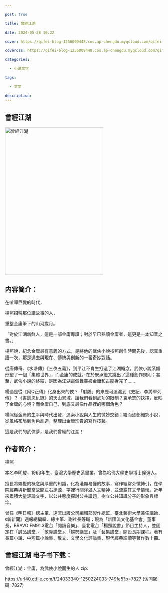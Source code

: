 ```yaml
---

post: true

title: 曾經江湖

date: 2024-05-28 10:22

cover: https://qifei-blog-1256009448.cos.ap-chengdu.myqcloud.com/qifei-blog/65ee5cc69f345e8d034c31af.jpg

coveross: https://qifei-blog-1256009448.cos.ap-chengdu.myqcloud.com/qifei-blog/65ee5cc69f345e8d034c31af.jpg

categories:

  - 小说文学

tags:

  - 文学

description:
---
```


## 曾經江湖
<img alt="曾經江湖 " class="aligncenter loading" data-was-processed="true" decoding="async" fetchpriority="high" height="471" src="https://qifei-blog-1256009448.cos.ap-chengdu.myqcloud.com/qifei-blog/65ee5cc69f345e8d034c31af.jpg " style="cursor: zoom-in;" width="314"/>

## 内容简介：

在喧嘩巨變的時代，

楊照招魂那位講故事的人，

重整金庸筆下的山河歲月。

「對於江湖新鮮人，這是一部金庸導讀；對於早已熟讀金庸者，這更是一本知音之書。」

楊照說，紀念金庸最有意義的方式，是將他的武俠小說按照創作時間先後，認真重讀一次，那是過去與現在、傳統與創新的一番奇妙對話。

從唐傳奇、《水滸傳》《三俠五義》，到平江不肖生打造了江湖概念，武俠小說系譜形塑了一個「集體世界」，而金庸的成就，在於既承繼又跳出了這種創作規則；甚至，武俠小說的終結，是因為江湖這個舞臺被金庸和古龍拆完了……

楊過是從《阿Q正傳》化身出來的俠？「射鵰」的來歷可追溯到《史記．李將軍列傳》？《書劍恩仇錄》的天山異域，讓我們看到武功的限制？袁承志的抉擇，反映了金庸的心境？而金庸自己，到底又最像作品裡的哪個角色？

楊照從金庸的生平與時代出發，追索小說與人生的微妙交錯；繼而逐部細究小說，從風格布局到角色創造，整理出金庸珍貴的寫作技藝。

這是我們的武俠夢，是我們曾經的江湖！

## 作者简介：

楊照

本名李明駿，1963年生，臺灣大學歷史系畢業，曾為哈佛大學史學博士候選人。

擅長將繁複的概念與厚重的知識，化為淺顯易懂的故事，寫作經常旁徵博引，在學院經典與新聞掌故間左右逢源，字裡行間洋溢人文精神，並流露其文學情懷。近年來累積大量評論文字，以公共態度探討公共議題，樹立公共知識分子的形象與標竿。

曾任《明日報》總主筆、遠流出版公司編輯部製作總監、臺北藝術大學兼任講師、《新新聞》週報總編輯、總主筆、副社長等職；現為「新匯流文化基金會」董事長，BRAVO FM91.3電台「閱讀音樂」、臺北電台「楊照說書」節目主持人，並固定在「誠品講堂」、「敏隆講堂」、「趨勢講堂」及「藝集講堂」開設長期課程。著有長篇小說、中短篇小說集、散文、文學文化評論集、現代經典細讀等著作數十冊。

## 曾經江湖 电子书下载：



曾經江湖：金庸，為武俠小說而生的人.zip: 

https://url40.ctfile.com/f/24033340-1250224033-749fe5?p=7827 (访问密码: 7827)
